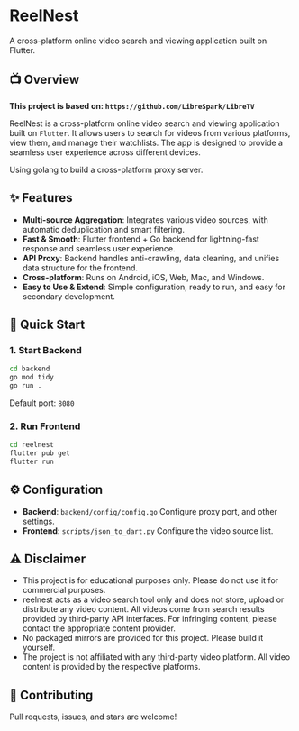 # ReelNest

A cross-platform online video search and viewing application built on Flutter.



## 📺 Overview

**This project is based on: `https://github.com/LibreSpark/LibreTV`**

  ReelNest is a cross-platform online video search and viewing application built on `Flutter`. It allows users to search for videos from various platforms, view them, and manage their watchlists. The app is designed to provide a seamless user experience across different devices.

  Using golang to build a cross-platform proxy server.



## ✨ Features

- **Multi-source Aggregation**: Integrates various video sources, with automatic deduplication and smart filtering.
- **Fast & Smooth**: Flutter frontend + Go backend for lightning-fast response and seamless user experience.
- **API Proxy**: Backend handles anti-crawling, data cleaning, and unifies data structure for the frontend.
- **Cross-platform**: Runs on Android, iOS, Web, Mac, and Windows.
- **Easy to Use & Extend**: Simple configuration, ready to run, and easy for secondary development.


## 🚀 Quick Start

### 1. Start Backend

```bash
cd backend
go mod tidy
go run .
```
Default port: `8080`

### 2. Run Frontend

```bash
cd reelnest
flutter pub get
flutter run
```

## ⚙️ Configuration

- **Backend**: `backend/config/config.go`
  Configure proxy port, and other settings. 
- **Frontend**: `scripts/json_to_dart.py`
  Configure the video source list. 


## ⚠️ Disclaimer
- This project is for educational purposes only. Please do not use it for commercial purposes.
- reelnest acts as a video search tool only and does not store, upload or distribute any video content. All videos come from search results provided by third-party API interfaces. For infringing content, please contact the appropriate content provider.
- No packaged mirrors are provided for this project. Please build it yourself.
- The project is not affiliated with any third-party video platform. All video content is provided by the respective platforms.

## 🤝 Contributing

Pull requests, issues, and stars are welcome!  

